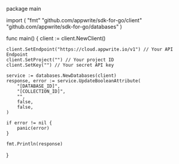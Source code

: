 package main

import (
    "fmt"
    "github.com/appwrite/sdk-for-go/client"
    "github.com/appwrite/sdk-for-go/databases"
)

func main() {
    client := client.NewClient()

    client.SetEndpoint("https://cloud.appwrite.io/v1") // Your API Endpoint
    client.SetProject("") // Your project ID
    client.SetKey("") // Your secret API key

    service := databases.NewDatabases(client)
    response, error := service.UpdateBooleanAttribute(
        "[DATABASE_ID]",
        "[COLLECTION_ID]",
        "",
        false,
        false,
    )

    if error != nil {
        panic(error)
    }

    fmt.Println(response)
}
